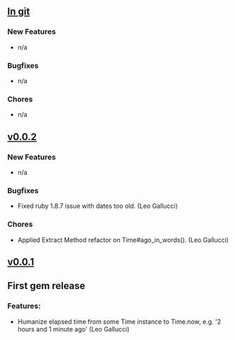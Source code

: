 ## [In git](https://github.com/elgalu/time_ago_in_words/compare/v0.0.2...HEAD)

### New Features
* n/a

### Bugfixes
* n/a

### Chores
* n/a

## [v0.0.2](https://github.com/elgalu/time_ago_in_words/tree/v0.0.2)

### New Features
* n/a

### Bugfixes
* Fixed ruby 1.8.7 issue with dates too old. (Leo Gallucci)

### Chores
* Applied Extract Method refactor on Time#ago_in_words(). (Leo Gallucci)

## [v0.0.1](https://github.com/elgalu/time_ago_in_words/tree/v0.0.1)

## First gem release

### Features:
* Humanize elapsed time from some Time instance to Time.now, e.g. '2 hours and 1 minute ago' (Leo Gallucci)
